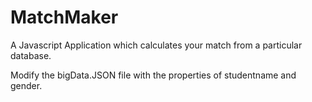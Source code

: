 # MatchMaker
A Javascript Application which calculates your match from a particular database.

Modify the bigData.JSON file with the properties of studentname and gender.  
